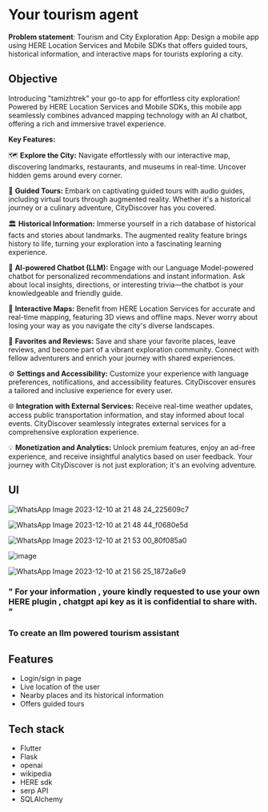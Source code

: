 # Your tourism agent

**Problem statement**:
Tourism and City Exploration App: Design a mobile app using HERE Location
Services and Mobile SDKs that offers guided tours, historical information, and
interactive maps for tourists exploring a city.

## Objective 
Introducing "tamizhtrek" your go-to app for effortless city exploration! Powered by HERE Location Services and Mobile SDKs, this mobile app seamlessly combines advanced mapping technology with an AI chatbot, offering a rich and immersive travel experience.

**Key Features:**

🗺️ **Explore the City:**
Navigate effortlessly with our interactive map, discovering landmarks, restaurants, and museums in real-time. Uncover hidden gems around every corner.

🚀 **Guided Tours:**
Embark on captivating guided tours with audio guides, including virtual tours through augmented reality. Whether it's a historical journey or a culinary adventure, CityDiscover has you covered.

🏛️ **Historical Information:**
Immerse yourself in a rich database of historical facts and stories about landmarks. The augmented reality feature brings history to life, turning your exploration into a fascinating learning experience.

🤖 **AI-powered Chatbot (LLM):**
Engage with our Language Model-powered chatbot for personalized recommendations and instant information. Ask about local insights, directions, or interesting trivia—the chatbot is your knowledgeable and friendly guide.

📍 **Interactive Maps:**
Benefit from HERE Location Services for accurate and real-time mapping, featuring 3D views and offline maps. Never worry about losing your way as you navigate the city's diverse landscapes.

🌟 **Favorites and Reviews:**
Save and share your favorite places, leave reviews, and become part of a vibrant exploration community. Connect with fellow adventurers and enrich your journey with shared experiences.

⚙️ **Settings and Accessibility:**
Customize your experience with language preferences, notifications, and accessibility features. CityDiscover ensures a tailored and inclusive experience for every user.

🌐 **Integration with External Services:**
Receive real-time weather updates, access public transportation information, and stay informed about local events. CityDiscover seamlessly integrates external services for a comprehensive exploration experience.

💡 **Monetization and Analytics:**
Unlock premium features, enjoy an ad-free experience, and receive insightful analytics based on user feedback. Your journey with CityDiscover is not just exploration; it's an evolving adventure.

## UI

![WhatsApp Image 2023-12-10 at 21 48 24_225609c7](https://github.com/helloworld2j/iit_b/assets/119477908/e606d25e-a44b-47c6-9e1b-6c013a01cfa1)

![WhatsApp Image 2023-12-10 at 21 48 44_f0680e5d](https://github.com/helloworld2j/iit_b/assets/119477908/9228a2a5-6b24-481f-a221-97329501482c)

![WhatsApp Image 2023-12-10 at 21 53 00_80f085a0](https://github.com/helloworld2j/iit_b/assets/119477908/d2ef71c3-ed22-47bc-b260-e649c3800fe4)

![image](https://github.com/helloworld2j/iit_b/assets/119477908/1505fa24-fefd-4628-a5b9-cf426e50eda3)

![WhatsApp Image 2023-12-10 at 21 56 25_1872a6e9](https://github.com/helloworld2j/iit_b/assets/119477908/1993e715-fdca-478e-9e02-b8006ef83df0)


### " For your information , youre kindly requested to use your own HERE plugin , chatgpt api key as it is confidential to share with. "

### To create an llm powered tourism assistant 

## Features 

- Login/sign in page
- Live location of the user
- Nearby places and its historical information
- Offers guided tours



## Tech stack 
- Flutter
- Flask
- openai
- wikipedia
- HERE sdk 
- serp API
- SQLAlchemy

